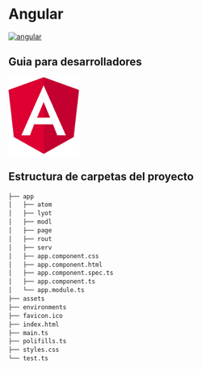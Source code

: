 # Angular

[![angular](https://img.shields.io/badge/angular-12.2.0-red?style=flat-square&logo=angular)](https://angular.io/)

## Guia para desarrolladores

<img src="../imag/angl.png" alt="angular" style="zoom:40%;" />



## Estructura de carpetas del proyecto

```bash
├── app
│   ├── atom
│   ├── lyot
│   ├── modl
│   ├── page
│   ├── rout
│   ├── serv
│   ├── app.component.css
│   ├── app.component.html
│   ├── app.component.spec.ts
│   ├── app.component.ts
│   └── app.module.ts
├── assets
├── environments
├── favicon.ico
├── index.html
├── main.ts
├── polifills.ts
├── styles.css
└── test.ts

```

